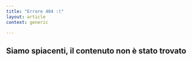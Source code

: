 ```yaml
---
title: "Errore 404 :("
layout: article
context: generic

---
```


## Siamo spiacenti, il contenuto non è stato trovato
